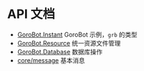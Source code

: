 # API 文档

- [GoroBot.Instant]() GoroBot 示例，`grb` 的类型
- [GoroBot.Resource](resource.md) 统一资源文件管理
- [GoroBot.Database](database.md) 数据库操作
- [core/message](message.md) 基本消息
